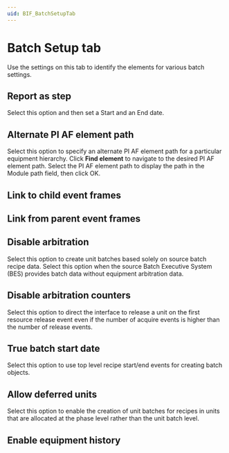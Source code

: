 ```yaml
---
uid: BIF_BatchSetupTab
---
```


# Batch Setup tab

<!-- Customized for FactoryTalk -->

Use the settings on this tab to identify the elements for various batch settings.

## Report as step

Select this option and then set a Start and an End date. 

## Alternate PI AF element path

Select this option to specify an alternate PI AF element path for a particular equipment hierarchy. Click **Find element** to navigate to the desired PI AF element path. Select the PI AF element path to display the path in the Module path field, then click OK.

## Link to child event frames

<!-- Help Wanted -->

## Link from parent event frames

<!-- Help Wanted -->

## Disable arbitration

Select this option to create unit batches based solely on source batch recipe data. Select this option when the source Batch Executive System (BES) provides batch data without equipment arbitration data. 

## Disable arbitration counters
    
Select this option to direct the interface to release a unit on the first resource release event even if the number of acquire events is higher than the number of release events. 

## True batch start date
    
Select this option to use top level recipe start/end events for creating batch objects. 

## Allow deferred units
    
Select this option to enable the creation of unit batches for recipes in units that are allocated at the phase level rather than the unit batch level.

## Enable equipment history

<!-- Help wanted -->
